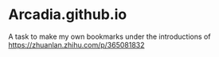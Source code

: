 # Arcadia.github.io
A task to make my own bookmarks under the introductions of https://zhuanlan.zhihu.com/p/365081832
